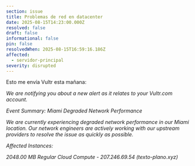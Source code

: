 ```yaml
---
section: issue
title: Problemas de red en datacenter
date: 2025-08-15T14:23:00.000Z
resolved: false
draft: false
informational: false
pin: false
resolvedWhen: 2025-08-15T16:59:16.186Z
affected:
  - servidor-principal
severity: disrupted
---
```

Esto me envía Vultr esta mañana:



*We are notifying you about a new alert as it relates to your Vultr.com account.*

*Event Summary: Miami Degraded Network Performance*

*We are currently experiencing degraded network performance in our Miami location. Our network engineers are actively working with our upstream providers to resolve the issue as quickly as possible.*

*Affected Instances:*

*2048.00 MB Regular Cloud Compute - 207.246.69.54 (texto-plano.xyz)*